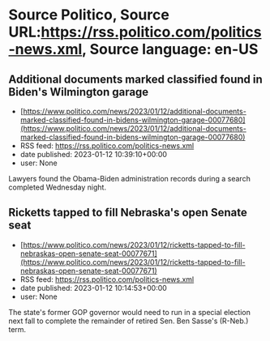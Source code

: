 # Source Politico, Source URL:https://rss.politico.com/politics-news.xml, Source language: en-US

## Additional documents marked classified found in Biden's Wilmington garage
 - [https://www.politico.com/news/2023/01/12/additional-documents-marked-classified-found-in-bidens-wilmington-garage-00077680](https://www.politico.com/news/2023/01/12/additional-documents-marked-classified-found-in-bidens-wilmington-garage-00077680)
 - RSS feed: https://rss.politico.com/politics-news.xml
 - date published: 2023-01-12 10:39:10+00:00
 - user: None

Lawyers found the Obama-Biden administration records during a search completed Wednesday night.

## Ricketts tapped to fill Nebraska's open Senate seat
 - [https://www.politico.com/news/2023/01/12/ricketts-tapped-to-fill-nebraskas-open-senate-seat-00077671](https://www.politico.com/news/2023/01/12/ricketts-tapped-to-fill-nebraskas-open-senate-seat-00077671)
 - RSS feed: https://rss.politico.com/politics-news.xml
 - date published: 2023-01-12 10:14:53+00:00
 - user: None

The state's former GOP governor would need to run in a special election next fall to complete the remainder of retired Sen. Ben Sasse's (R-Neb.) term.

